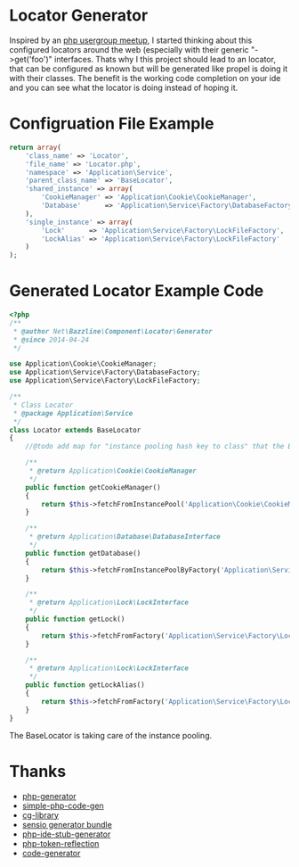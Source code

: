 # Locator Generator

Inspired by an [php usergroup meetup](http://artodeto.bazzline.net/archives/525-Social-Human-Architecture-for-Beginners-and-the-Flip-Side-of-Dependency-Injection-PHPUGHH.html), I started thinking about this configured locators around the web (especially with their generic "->get('foo')" interfaces.
Thats why I this project should lead to an locator, that can be configured as known but will be generated like propel is doing it with their classes. The benefit is the working code completion on your ide and you can see what the locator is doing instead of hoping it.

# Configruation File Example

```php
return array(
    'class_name' => 'Locator',
    'file_name' => 'Locator.php',
    'namespace' => 'Application\Service',
    'parent_class_name' => 'BaseLocator',
    'shared_instance' => array(
        'CookieManager' => 'Application\Cookie\CookieManager',              //invokable instance, CookieManager can be created by using "$cookieManager = new CookieManager()"
        'Database'      => 'Application\Service\Factory\DatabaseFactory'    //a factory takes care of creating the Database, depending on the php doc return annotation, either a class or an interface will be added to the created php doc, the factory has to implement a provided LocatorDependentInterface
    ),
    'single_instance' => array(
        'Lock'      => 'Application\Service\Factory\LockFileFactory',
        'LockAlias' => 'Application\Service\Factory\LockFileFactory'        //the key defines how the "get"-Method will be named
    )
);
```

# Generated Locator Example Code

```php
<?php
/**
 * @author Net\Bazzline\Component\Locator\Generator
 * @since 2014-04-24
 */

use Application\Cookie\CookieManager;
use Application\Service\Factory\DatabaseFactory;
use Application\Service\Factory\LockFileFactory;

/**
 * Class Locator
 * @package Application\Service
 */
class Locator extends BaseLocator
{
    //@todo add map for "instance pooling hash key to class" that the BaseLocator can use.

    /**
     * @return Application\Cookie\CookieManager
     */
    public function getCookieManager()
    {
        return $this->fetchFromInstancePool('Application\Cookie\CookieManager');
    }

    /**
     * @return Application\Database\DatabaseInterface
     */
    public function getDatabase()
    {
        return $this->fetchFromInstancePoolByFactory('Application\Service\Factory\DatabaseFactory');
    }

    /**
     * @return Application\Lock\LockInterface
     */
    public function getLock()
    {
        return $this->fetchFromFactory('Application\Service\Factory\LockFileFactory')->create();  //factory is stored in an instance pool
    }

    /**
     * @return Application\Lock\LockInterface
     */
    public function getLockAlias()
    {
        return $this->fetchFromFactory('Application\Service\Factory\LockFileFactory')->create();  //factory is stored in an instance pool
    }
}
```

The BaseLocator is taking care of the instance pooling.

# Thanks

* [php-generator](https://github.com/nette/php-generator)
* [simple-php-code-gen](https://github.com/gotohr/simple-php-code-gen)
* [cg-library](https://github.com/schmittjoh/cg-library)
* [sensio generator bundle](https://github.com/sensiolabs/SensioGeneratorBundle)
* [php-ide-stub-generator](https://github.com/racztiborzoltan/php-ide-stub-generator)
* [php-token-reflection](https://github.com/Andrewsville/PHP-Token-Reflection)
* [code-generator](https://github.com/Speicher210/CodeGenerator)